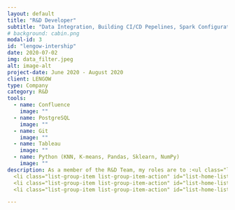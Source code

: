 ```yaml
---
layout: default
title: "R&D Developer"
subtitle: "Data Integration, Building CI/CD Pepelines, Spark Configuration"
# background: cabin.png
modal-id: 3
id: "lengow-intership"
date: 2020-07-02
img: data_filter.jpeg
alt: image-alt
project-date: June 2020 - August 2020
client: LENGOW
type: Company
category: R&D
tools:
  - name: Confluence
    image: ""
  - name: PostgreSQL
    image: ""
  - name: Git
    image: ""
  - name: Tableau
    image: ""
  - name: Python (KNN, K-means, Pandas, Sklearn, NumPy)
    image: ""
description: As a member of the R&D Team, my roles are to :<ul class="list-group">
  <li class="list-group-item list-group-item-action" id="list-home-list" data-toggle="list" role="tab" aria-controls="a"> Improve the recommendation system using K-Nearest Neighbors and Popularity Based algorithms.</li>
  <li class="list-group-item list-group-item-action" id="list-home-list" data-toggle="list" role="tab" aria-controls="b"> Exploit, Analyze and Visualize merchant data</li>
  <li class="list-group-item list-group-item-action" id="list-home-list" data-toggle="list" role="tab" aria-controls="c">Cluster merchant' catalogs with unsupervised learning</li>

---
```

